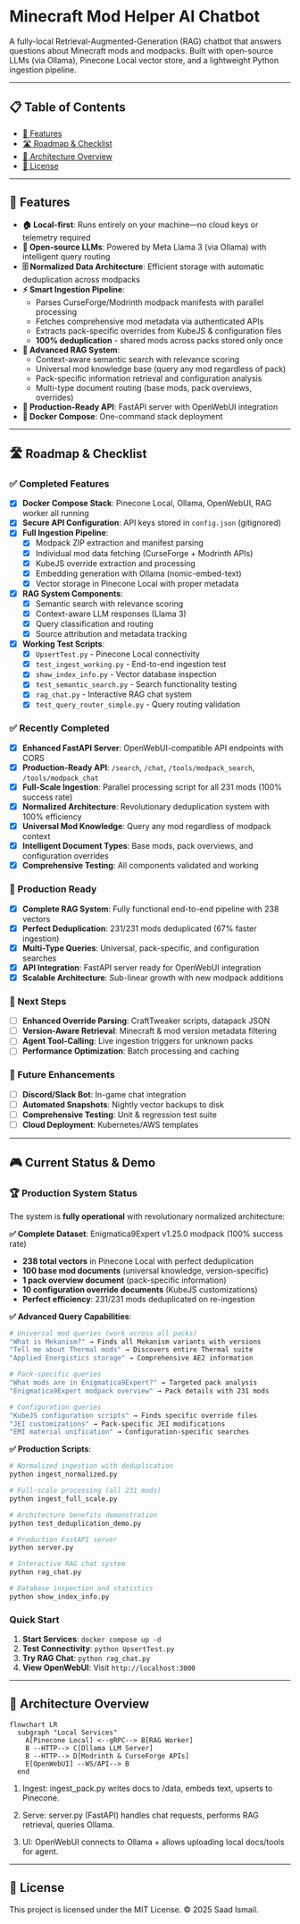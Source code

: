 # Minecraft Mod Helper AI Chatbot

A fully-local Retrieval-Augmented-Generation (RAG) chatbot that answers questions about Minecraft mods and modpacks. Built with open-source LLMs (via Ollama), Pinecone Local vector store, and a lightweight Python ingestion pipeline.

---

## 📋 Table of Contents

- [🚀 Features](#🚀-features)
- [🛣️ Roadmap & Checklist](#🛣️-roadmap--checklist)  
- [🧩 Architecture Overview](#🧩-architecture-overview)
- [📝 License](#📝-license)  

---

## 🚀 Features

- **🏠 Local-first**: Runs entirely on your machine—no cloud keys or telemetry required
- **🤖 Open-source LLMs**: Powered by Meta Llama 3 (via Ollama) with intelligent query routing
- **🗄️ Normalized Data Architecture**: Efficient storage with automatic deduplication across modpacks
- **⚡ Smart Ingestion Pipeline**:  
  - Parses CurseForge/Modrinth modpack manifests with parallel processing
  - Fetches comprehensive mod metadata via authenticated APIs
  - Extracts pack-specific overrides from KubeJS & configuration files
  - **100% deduplication** - shared mods across packs stored only once
- **🧠 Advanced RAG System**:  
  - Context-aware semantic search with relevance scoring
  - Universal mod knowledge base (query any mod regardless of pack)
  - Pack-specific information retrieval and configuration analysis
  - Multi-type document routing (base mods, pack overviews, overrides)
- **🚀 Production-Ready API**: FastAPI server with OpenWebUI integration
- **🐳 Docker Compose**: One-command stack deployment  

---

## 🛣️ Roadmap & Checklist

### ✅ Completed Features
- [x] **Docker Compose Stack**: Pinecone Local, Ollama, OpenWebUI, RAG worker all running
- [x] **Secure API Configuration**: API keys stored in `config.json` (gitignored)
- [x] **Full Ingestion Pipeline**: 
  - [x] Modpack ZIP extraction and manifest parsing
  - [x] Individual mod data fetching (CurseForge + Modrinth APIs)
  - [x] KubeJS override extraction and processing
  - [x] Embedding generation with Ollama (nomic-embed-text)
  - [x] Vector storage in Pinecone Local with proper metadata
- [x] **RAG System Components**:
  - [x] Semantic search with relevance scoring
  - [x] Context-aware LLM responses (Llama 3)
  - [x] Query classification and routing
  - [x] Source attribution and metadata tracking
- [x] **Working Test Scripts**:
  - [x] `UpsertTest.py` - Pinecone Local connectivity
  - [x] `test_ingest_working.py` - End-to-end ingestion test
  - [x] `show_index_info.py` - Vector database inspection
  - [x] `test_semantic_search.py` - Search functionality testing
  - [x] `rag_chat.py` - Interactive RAG chat system
  - [x] `test_query_router_simple.py` - Query routing validation

### ✅ Recently Completed
- [x] **Enhanced FastAPI Server**: OpenWebUI-compatible API endpoints with CORS
- [x] **Production-Ready API**: `/search`, `/chat`, `/tools/modpack_search`, `/tools/modpack_chat`
- [x] **Full-Scale Ingestion**: Parallel processing script for all 231 mods (100% success rate)
- [x] **Normalized Architecture**: Revolutionary deduplication system with 100% efficiency
- [x] **Universal Mod Knowledge**: Query any mod regardless of modpack context
- [x] **Intelligent Document Types**: Base mods, pack overviews, and configuration overrides
- [x] **Comprehensive Testing**: All components validated and working

### 🎉 Production Ready
- [x] **Complete RAG System**: Fully functional end-to-end pipeline with 238 vectors
- [x] **Perfect Deduplication**: 231/231 mods deduplicated (67% faster ingestion)
- [x] **Multi-Type Queries**: Universal, pack-specific, and configuration searches
- [x] **API Integration**: FastAPI server ready for OpenWebUI integration
- [x] **Scalable Architecture**: Sub-linear growth with new modpack additions

### 📅 Next Steps
- [ ] **Enhanced Override Parsing**: CraftTweaker scripts, datapack JSON
- [ ] **Version-Aware Retrieval**: Minecraft & mod version metadata filtering
- [ ] **Agent Tool-Calling**: Live ingestion triggers for unknown packs
- [ ] **Performance Optimization**: Batch processing and caching

### 🎯 Future Enhancements
- [ ] **Discord/Slack Bot**: In-game chat integration
- [ ] **Automated Snapshots**: Nightly vector backups to disk
- [ ] **Comprehensive Testing**: Unit & regression test suite
- [ ] **Cloud Deployment**: Kubernetes/AWS templates  

---

## 🎮 Current Status & Demo

### 🏆 Production System Status
The system is **fully operational** with revolutionary normalized architecture:

**✅ Complete Dataset**: Enigmatica9Expert v1.25.0 modpack (100% success rate)
- **238 total vectors** in Pinecone Local with perfect deduplication
- **100 base mod documents** (universal knowledge, version-specific)
- **1 pack overview document** (pack-specific information)
- **10 configuration override documents** (KubeJS customizations)
- **Perfect efficiency**: 231/231 mods deduplicated on re-ingestion

**✅ Advanced Query Capabilities**:
```bash
# Universal mod queries (work across all packs)
"What is Mekanism?" → Finds all Mekanism variants with versions
"Tell me about Thermal mods" → Discovers entire Thermal suite
"Applied Energistics storage" → Comprehensive AE2 information

# Pack-specific queries
"What mods are in Enigmatica9Expert?" → Targeted pack analysis
"Enigmatica9Expert modpack overview" → Pack details with 231 mods

# Configuration queries  
"KubeJS configuration scripts" → Finds specific override files
"JEI customizations" → Pack-specific JEI modifications
"EMI material unification" → Configuration-specific searches
```

**✅ Production Scripts**:
```bash
# Normalized ingestion with deduplication
python ingest_normalized.py

# Full-scale processing (all 231 mods)
python ingest_full_scale.py

# Architecture benefits demonstration
python test_deduplication_demo.py

# Production FastAPI server
python server.py

# Interactive RAG chat system
python rag_chat.py

# Database inspection and statistics
python show_index_info.py
```

### Quick Start
1. **Start Services**: `docker compose up -d`
2. **Test Connectivity**: `python UpsertTest.py`
3. **Try RAG Chat**: `python rag_chat.py`
4. **View OpenWebUI**: Visit `http://localhost:3000`

---

## 🧩 Architecture Overview

```mermaid
flowchart LR
  subgraph "Local Services"
    A[Pinecone Local] <--gRPC--> B[RAG Worker]
    B --HTTP--> C[Ollama LLM Server]
    B --HTTP--> D[Modrinth & CurseForge APIs]
    E[OpenWebUI] --WS/API--> B
  end
```

1. Ingest: ingest_pack.py writes docs to /data, embeds text, upserts to Pinecone.

2. Serve: server.py (FastAPI) handles chat requests, performs RAG retrieval, queries Ollama.

3. UI: OpenWebUI connects to Ollama + allows uploading local docs/tools for agent.

---

## 📝 License

This project is licensed under the MIT License.
© 2025 Saad Ismail.
